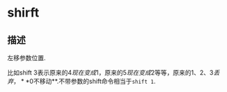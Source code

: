 # shirft

## 描述

左移参数位置.

比如shift 3表示原来的$4现在变成$1，原来的$5现在变成$2等等，原来的$1、$2、$3丢弃，**$0不移动**.不带参数的shift命令相当于`shift 1`.

